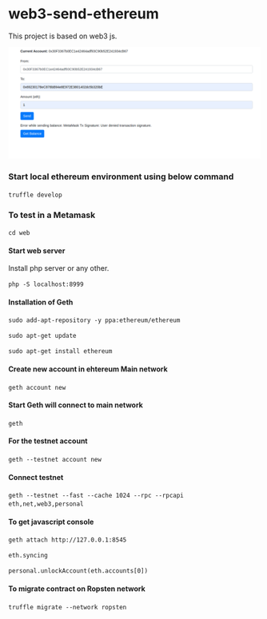 # web3-send-ethereum
This project is based on web3 js.

![Application](app1.png)

### Start local ethereum environment using below command

`truffle develop`

### To test in a Metamask

`cd web`

#### Start web server

Install php server or any other.

`php -S localhost:8999`


#### Installation of Geth

`sudo add-apt-repository -y ppa:ethereum/ethereum`

`sudo apt-get update`

`sudo apt-get install ethereum`

#### Create new account in ehtereum Main network
`geth account new`

#### Start Geth will connect to main network

`geth`


#### For the testnet account

`geth --testnet account new`

#### Connect testnet

`geth --testnet --fast --cache 1024 --rpc --rpcapi eth,net,web3,personal`

#### To get javascript console

`geth attach http://127.0.0.1:8545`

`eth.syncing`

`personal.unlockAccount(eth.accounts[0])`

#### To migrate contract on Ropsten network

`truffle migrate --network ropsten`
